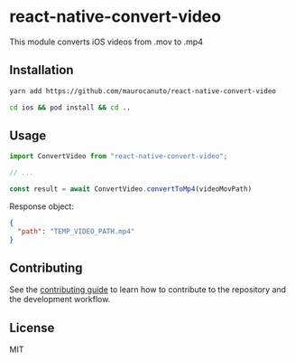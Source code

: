 # react-native-convert-video

This module converts iOS videos from .mov to .mp4

## Installation

```sh
yarn add https://github.com/maurocanuto/react-native-convert-video

cd ios && pod install && cd ..
```


## Usage

```js
import ConvertVideo from "react-native-convert-video";

// ...

const result = await ConvertVideo.convertToMp4(videoMovPath)
```
Response object:
```json
{
  "path": "TEMP_VIDEO_PATH.mp4"
}
```

## Contributing

See the [contributing guide](CONTRIBUTING.md) to learn how to contribute to the repository and the development workflow.

## License

MIT
